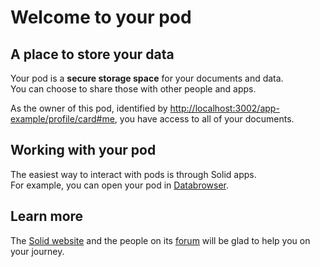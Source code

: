 # Welcome to your pod

## A place to store your data
Your pod is a **secure storage space** for your documents and data.
<br>
You can choose to share those with other people and apps.

As the owner of this pod,
identified by <a href="http://localhost:3002/app-example/profile/card#me">http://localhost:3002/app-example/profile/card#me</a>,
you have access to all of your documents.

## Working with your pod
The easiest way to interact with pods
is through Solid apps.
<br>
For example,
you can open your pod in [Databrowser](https://solid.github.io/mashlib/dist/browse.html?uri=http://localhost:3002/app-example/).

## Learn more
The [Solid website](https://solidproject.org/)
and the people on its [forum](https://forum.solidproject.org/)
will be glad to help you on your journey.
